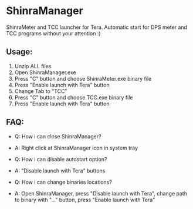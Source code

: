 # ShinraManager
ShinraMeter and TCC launcher for Tera.
Automatic start for DPS meter and TCC programs without your attention :)

## Usage:
1. Unzip ALL files
2. Open ShinraManager.exe  
3. Press "C" button and choose ShinraMeter.exe binary file
4. Press "Enable launch with Tera" button
5. Change Tab to "TCC"
6. Press "C" button and choose TCC.exe binary file
7. Press "Enable launch with Tera" button

## FAQ:
* Q: How i can close ShinraManager?
* A: Right click at ShinraManager icon in system tray

* Q: How i can disable autostart option?
* A: "Disable launch with Tera" buttons

* Q: How i can change binaries locations?
* A: Open ShinraManager, press "Disable launch with Tera", change path to binary with "..." button, press "Enable launch with Tera"
